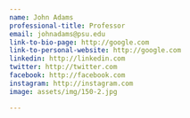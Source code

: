 ```yaml
---
name: John Adams
professional-title: Professor
email: johnadams@psu.edu
link-to-bio-page: http://google.com
link-to-personal-website: http://google.com
linkedin: http://linkedin.com
twitter: http://twitter.com
facebook: http://facebook.com
instagram: http://instagram.com
image: assets/img/150-2.jpg

---
```

